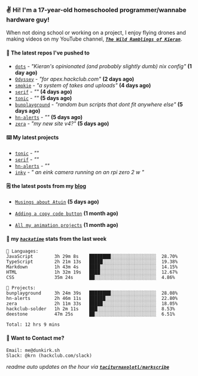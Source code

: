 ### ✌️ Hi! I'm a 17-year-old homeschooled programmer/wannabe hardware guy!

When not doing school or working on a project, I enjoy flying drones and making videos on my YouTube channel, [**_`The Wild Ramblings of Kieran`_**](https://youtube.com/@kieran.rambles).

#### 👷 The latest repos I've pushed to

- [`dots`](https://github.com/taciturnaxolotl/dots) - _"Kieran's opinionated (and probably slightly dumb) nix config"_ **(1 day ago)**
- [`Odyssey`](https://github.com/MeghanaM4/Odyssey) - _"for apex.hackclub.com"_ **(2 days ago)**
- [`smokie`](https://github.com/taciturnaxolotl/smokie) - _"a system of takes and uploads"_ **(4 days ago)**
- [`serif`](https://github.com/taciturnaxolotl/serif) - _""_ **(4 days ago)**
- [`tonic`](https://github.com/taciturnaxolotl/tonic) - _""_ **(5 days ago)**
- [`bunplayground`](https://github.com/taciturnaxolotl/bunplayground) - _"random bun scripts that dont fit anywhere else"_ **(5 days ago)**
- [`hn-alerts`](https://github.com/taciturnaxolotl/hn-alerts) - _""_ **(5 days ago)**
- [`zera`](https://github.com/taciturnaxolotl/zera) - _"my new site v4?"_ **(5 days ago)**

#### ⌨️ My latest projects

- [`tonic`](https://github.com/taciturnaxolotl/tonic) - _""_
- [`serif`](https://github.com/taciturnaxolotl/serif) - _""_
- [`hn-alerts`](https://github.com/taciturnaxolotl/hn-alerts) - _""_
- [`inky`](https://github.com/taciturnaxolotl/inky) - _" an eink camera running on an rpi zero 2 w "_

#### 🗒️ the latest posts from my [blog](https://dunkirk.sh)

- [`Musings about Atuin`](https://dunkirk.sh/blog/atuin/) **(5 days ago)**

- [`Adding a copy code button`](https://dunkirk.sh/blog/adding-a-copy-button/) **(1 month ago)**

- [`All my animation projects`](https://dunkirk.sh/blog/my-animations/) **(1 month ago)**



#### 📡 my [_`hackatime`_](https://waka.hackclub.com) stats from the last week

```text
💾 Languages:
JavaScript        3h 29m 8s    ████████░░░░░░░░░░░░░░░░░  28.70%
TypeScript        2h 21m 13s   █████░░░░░░░░░░░░░░░░░░░░  19.38%
Markdown          1h 43m 4s    ████░░░░░░░░░░░░░░░░░░░░░  14.15%
HTML              1h 32m 19s   ████░░░░░░░░░░░░░░░░░░░░░  12.67%
CSS               35m 24s      ██░░░░░░░░░░░░░░░░░░░░░░░  4.86%

💼 Projects:
bunplayground     3h 24m 39s   ████████░░░░░░░░░░░░░░░░░  28.08%
hn-alerts         2h 46m 11s   ██████░░░░░░░░░░░░░░░░░░░  22.80%
zera              2h 11m 33s   █████░░░░░░░░░░░░░░░░░░░░  18.05%
hackclub-solder   1h 2m 11s    ███░░░░░░░░░░░░░░░░░░░░░░  8.53%
deestone          47m 25s      ██░░░░░░░░░░░░░░░░░░░░░░░  6.51%

Total: 12 hrs 9 mins
```

#### 📮 Want to Contact me?

```text
Email: me@dunkirk.sh
Slack: @krn (hackclub.com/slack)
```

_readme auto updates on the hour via [**`taciturnaxolotl/markscribe`**](https://github.com/taciturnaxolotl/markscribe)_

